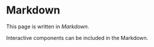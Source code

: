 <script setup>
import Counter from '@components/Counter.vue';
</script>

# Markdown

This page is written in _Markdown_.

Interactive components can be included in the Markdown. <Counter/>
